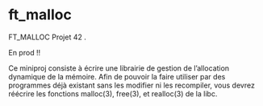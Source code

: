 # ft_malloc

FT_MALLOC Projet 42 . 

En prod !!

Ce miniproj consiste à écrire une librairie de gestion de l’allocation dynamique de la
mémoire. Afin de pouvoir la faire utiliser par des programmes déjà existant sans les modifier
ni les recompiler, vous devrez réécrire les fonctions malloc(3), free(3), et realloc(3)
de la libc.
